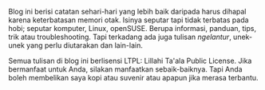 Blog ini berisi catatan sehari-hari yang lebih baik daripada harus dihapal karena keterbatasan memori otak. Isinya seputar tapi tidak terbatas pada hobi; seputar komputer, Linux, openSUSE. Berupa informasi, panduan, tips, trik atau troubleshooting. Tapi terkadang ada juga tulisan <i>ngelantur</i>, unek-unek yang perlu diutarakan dan lain-lain.

Semua tulisan di blog ini berlisensi LTPL: Lillahi Ta'ala Public License. Jika bermanfaat untuk Anda, silakan manfaatkan sebaik-baiknya. Tapi Anda boleh membelikan saya kopi atau suvenir atau apapun jika merasa terbantu.
